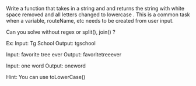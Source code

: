 Write a function that takes in a string and and returns the string with white space removed and all letters changed to lowercase . This is a common task when a variable, routeName, etc needs to be created from user input.

Can you solve without regex or split(), join() ?

Ex: Input: Tg School Output: tgschool

Input: favorite tree ever Output: favoritetreeever

Input: one word Output: oneword

Hint: You can use toLowerCase()
